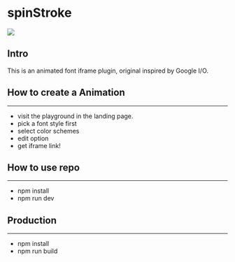# spinStroke
![](https://lichin.me/img/spinstroke/spinStroke.gif)


## Intro
This is an animated font iframe plugin, original inspired by Google I/O.

## How to create a Animation
---
 - visit the playground in the landing page.
 - pick a font style first
 - select color schemes
 - edit option
 - get iframe link!
 
## How to use repo
---
 - npm install
 - npm run dev

## Production
---
 - npm install
 - npm run build
